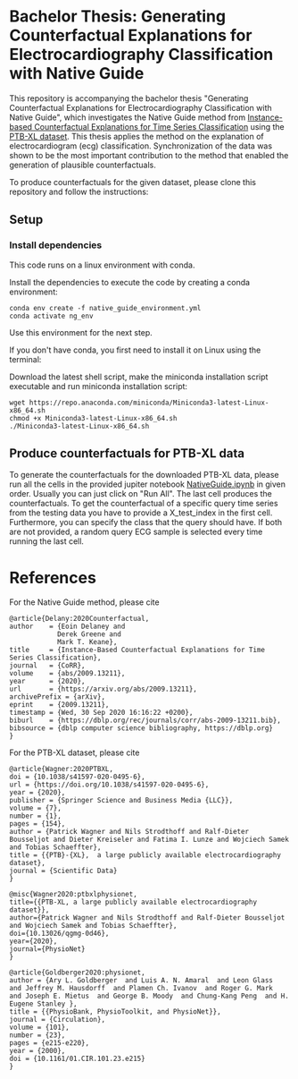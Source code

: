 # Bachelor Thesis: Generating Counterfactual Explanations for Electrocardiography Classification with Native Guide
This repository is accompanying the bachelor thesis "Generating Counterfactual Explanations for Electrocardiography Classification with Native Guide", which investigates the Native Guide method from [Instance-based Counterfactual Explanations for Time Series Classification](https://arxiv.org/pdf/2009.13211.pdf) using the [PTB-XL dataset](https://www.nature.com/articles/s41597-020-0495-6). 
This  thesis  applies  the  method  on  the  explanation of  electrocardiogram  (ecg)  classification. Synchronization of the data was shown to be the most important contribution  to  the  method  that  enabled  the  generation  of  plausible  counterfactuals. 

To produce counterfactuals for the given dataset, please clone this repository and follow the instructions:

## Setup

### Install dependencies
This code runs on a linux environment with conda.

Install the dependencies to execute the code by creating a conda environment:

    conda env create -f native_guide_environment.yml
    conda activate ng_env

Use this environment for the next step.

If you don't have conda, you first need to install it on Linux using the terminal:

Download the latest shell script,
make the miniconda installation script executable and
run miniconda installation script:
    
    wget https://repo.anaconda.com/miniconda/Miniconda3-latest-Linux-x86_64.sh
    chmod +x Miniconda3-latest-Linux-x86_64.sh
    ./Miniconda3-latest-Linux-x86_64.sh

## Produce counterfactuals for PTB-XL data
To generate the counterfactuals for the downloaded PTB-XL data, please run all the cells in the provided jupiter notebook [NativeGuide.ipynb](https://git.imp.fu-berlin.de/viktoa98/bachelor-thesis-about-counterfactuals-in-time-series-classification/-/blob/master/NativeGuide.ipynb) in given order. Usually you can just click on "Run All". The last cell produces the counterfactuals. To get the counterfactual of a specific query time series from the testing data you have to provide a X_test_index in the first cell. Furthermore, you can specify the class that the query should have. If both are not provided, a random query ECG sample is selected every time running the last cell.

# References

For the Native Guide method, please cite

    @article{Delany:2020Counterfactual,
    author    = {Eoin Delaney and
                Derek Greene and
                Mark T. Keane},
    title     = {Instance-Based Counterfactual Explanations for Time Series Classification},
    journal   = {CoRR},
    volume    = {abs/2009.13211},
    year      = {2020},
    url       = {https://arxiv.org/abs/2009.13211},
    archivePrefix = {arXiv},
    eprint    = {2009.13211},
    timestamp = {Wed, 30 Sep 2020 16:16:22 +0200},
    biburl    = {https://dblp.org/rec/journals/corr/abs-2009-13211.bib},
    bibsource = {dblp computer science bibliography, https://dblp.org}
    }

For the PTB-XL dataset, please cite

    @article{Wagner:2020PTBXL,
    doi = {10.1038/s41597-020-0495-6},
    url = {https://doi.org/10.1038/s41597-020-0495-6},
    year = {2020},
    publisher = {Springer Science and Business Media {LLC}},
    volume = {7},
    number = {1},
    pages = {154},
    author = {Patrick Wagner and Nils Strodthoff and Ralf-Dieter Bousseljot and Dieter Kreiseler and Fatima I. Lunze and Wojciech Samek and Tobias Schaeffter},
    title = {{PTB}-{XL},  a large publicly available electrocardiography dataset},
    journal = {Scientific Data}
    }

    @misc{Wagner2020:ptbxlphysionet,
    title={{PTB-XL, a large publicly available electrocardiography dataset}},
    author={Patrick Wagner and Nils Strodthoff and Ralf-Dieter Bousseljot and Wojciech Samek and Tobias Schaeffter},
    doi={10.13026/qgmg-0d46},
    year={2020},
    journal={PhysioNet}
    }

    @article{Goldberger2020:physionet,
    author = {Ary L. Goldberger  and Luis A. N. Amaral  and Leon Glass  and Jeffrey M. Hausdorff  and Plamen Ch. Ivanov  and Roger G. Mark  and Joseph E. Mietus  and George B. Moody  and Chung-Kang Peng  and H. Eugene Stanley },
    title = {{PhysioBank, PhysioToolkit, and PhysioNet}},
    journal = {Circulation},
    volume = {101},
    number = {23},
    pages = {e215-e220},
    year = {2000},
    doi = {10.1161/01.CIR.101.23.e215}
    }
    